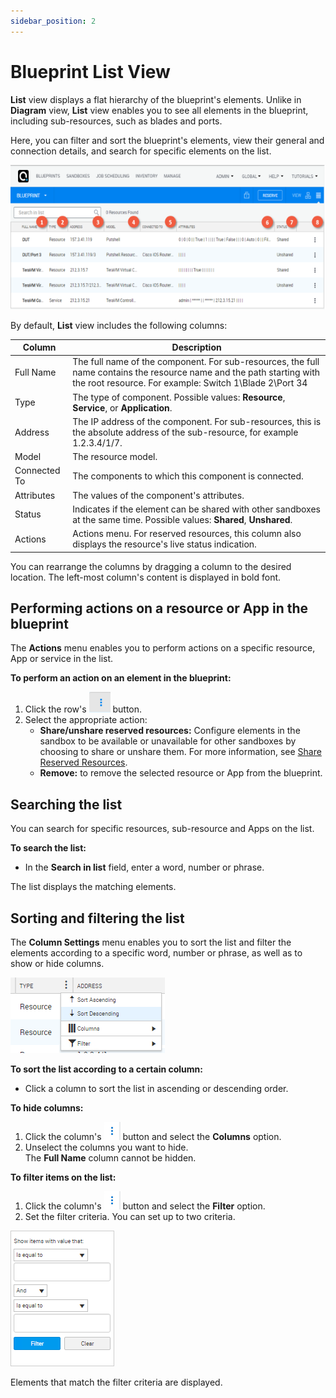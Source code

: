 ```yaml
---
sidebar_position: 2
---
```


# Blueprint List View

**List** view displays a flat hierarchy of the blueprint's elements. Unlike in **Diagram** view, **List** view enables you to see all elements in the blueprint, including sub-resources, such as blades and ports.

Here, you can filter and sort the blueprint's elements, view their general and connection details, and search for specific elements on the list.

![](/Images/CloudShell-Portal/Lab-Management/Environments/BlueprintListView_624x286.png)

By default, **List** view includes the following columns:

| Column | Description |
| --- | --- |
| Full Name | The full name of the component. For sub-resources, the full name contains the resource name and the path starting with the root resource. For example: Switch 1\Blade 2\Port 34 |
| Type | The type of component. Possible values: **Resource**, **Service**, or **Application**. |
| Address | The IP address of the component. For sub-resources, this is the absolute address of the sub-resource, for example 1.2.3.4/1/7. |
| Model | The resource model. |
| Connected To | The components to which this component is connected. |
| Attributes | The values of the component's attributes.  |
| Status | Indicates if the element can be shared with other sandboxes at the same time. Possible values: **Shared**, **Unshared**. |
| Actions | Actions menu. For reserved resources, this column also displays the resource's live status indication. |

You can rearrange the columns by dragging a column to the desired location. The left-most column's content is displayed in bold font.

## Performing actions on a resource or App in the blueprint

The **Actions** menu enables you to perform actions on a specific resource, App or service in the list.

**To perform an action on an element in the blueprint:**

1. Click the row's ![](/Images/CloudShell-Portal/Manage/ExecutionServersServersMenuButton.png) button.
2. Select the appropriate action:
   - **Share/unshare reserved resources:** Configure elements in the sandbox to be available or unavailable for other sandboxes by choosing to share or unshare them. For more information, see [Share Reserved Resources](https://help.quali.com/Online%20Help/0.0/Portal/Content/CSP/LAB-MNG/Prfrm-Actns/Blprnt-Shr.htm).
   - **Remove:** to remove the selected resource or App from the blueprint.

## Searching the list

You can search for specific resources, sub-resource and Apps on the list.

**To search the list:**

- In the **Search in list** field, enter a word, number or phrase.

The list displays the matching elements.

## Sorting and filtering the list

The **Column Settings** menu enables you to sort the list and filter the elements according to a specific word, number or phrase, as well as to show or hide columns.

![](/Images/CloudShell-Portal/Lab-Management/Environments/LV-Column-Heading-Menu.png)

**To sort the list according to a certain column:**

- Click a column to sort the list in ascending or descending order.

**To hide columns:**

1. Click the column's ![](/Images/CloudShell-Portal/Lab-Management/Environments/ActionsButton.png) button and select the **Columns** option.
2. Unselect the columns you want to hide.
   <br/>The **Full Name** column cannot be hidden.
    

**To filter items on the list:**

1. Click the column's ![](/Images/CloudShell-Portal/Lab-Management/Environments/ActionsButton.png) button and select the **Filter** option.
2. Set the filter criteria. You can set up to two criteria.

![](/Images/CloudShell-Portal/Lab-Management/Environments/LV-Filter.png)

Elements that match the filter criteria are displayed.